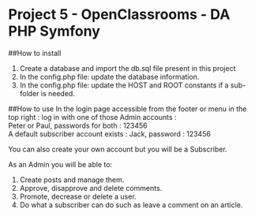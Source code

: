 # Project 5 - OpenClassrooms - DA PHP Symfony

##How to install
1. Create a database and import the db.sql file present in this project
2. In the config.php file: update the database information.
3. In the config.php file: update the HOST and ROOT constants if a sub-folder is needed.

##How to use
In the login page accessible from the footer or menu in the top right : log in with one of those Admin accounts : <br> 
Peter or Paul, passwords for both : 123456<br>
A default subscriber account exists : Jack, password : 123456

You can also create your own account but you will be a Subscriber.

As an Admin you will be able to:
1. Create posts and manage them. 
2. Approve, disapprove and delete comments. 
3. Promote, decrease or delete a user.
4. Do what a subscriber can do such as leave a comment on an article.

